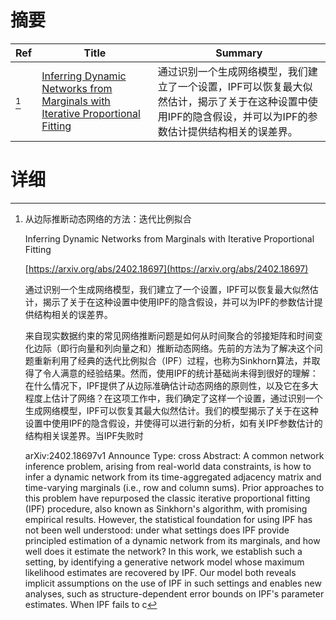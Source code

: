 # 摘要

| Ref | Title | Summary |
| --- | --- | --- |
| [^1] | [Inferring Dynamic Networks from Marginals with Iterative Proportional Fitting](https://arxiv.org/abs/2402.18697) | 通过识别一个生成网络模型，我们建立了一个设置，IPF可以恢复最大似然估计，揭示了关于在这种设置中使用IPF的隐含假设，并可以为IPF的参数估计提供结构相关的误差界。 |

# 详细

[^1]: 从边际推断动态网络的方法：迭代比例拟合

    Inferring Dynamic Networks from Marginals with Iterative Proportional Fitting

    [https://arxiv.org/abs/2402.18697](https://arxiv.org/abs/2402.18697)

    通过识别一个生成网络模型，我们建立了一个设置，IPF可以恢复最大似然估计，揭示了关于在这种设置中使用IPF的隐含假设，并可以为IPF的参数估计提供结构相关的误差界。

    

    来自现实数据约束的常见网络推断问题是如何从时间聚合的邻接矩阵和时间变化边际（即行向量和列向量之和）推断动态网络。先前的方法为了解决这个问题重新利用了经典的迭代比例拟合（IPF）过程，也称为Sinkhorn算法，并取得了令人满意的经验结果。然而，使用IPF的统计基础尚未得到很好的理解：在什么情况下，IPF提供了从边际准确估计动态网络的原则性，以及它在多大程度上估计了网络？在这项工作中，我们确定了这样一个设置，通过识别一个生成网络模型，IPF可以恢复其最大似然估计。我们的模型揭示了关于在这种设置中使用IPF的隐含假设，并使得可以进行新的分析，如有关IPF参数估计的结构相关误差界。当IPF失败时

    arXiv:2402.18697v1 Announce Type: cross  Abstract: A common network inference problem, arising from real-world data constraints, is how to infer a dynamic network from its time-aggregated adjacency matrix and time-varying marginals (i.e., row and column sums). Prior approaches to this problem have repurposed the classic iterative proportional fitting (IPF) procedure, also known as Sinkhorn's algorithm, with promising empirical results. However, the statistical foundation for using IPF has not been well understood: under what settings does IPF provide principled estimation of a dynamic network from its marginals, and how well does it estimate the network? In this work, we establish such a setting, by identifying a generative network model whose maximum likelihood estimates are recovered by IPF. Our model both reveals implicit assumptions on the use of IPF in such settings and enables new analyses, such as structure-dependent error bounds on IPF's parameter estimates. When IPF fails to c
    

